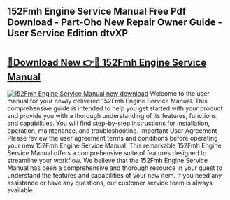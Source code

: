 ## 152Fmh Engine Service Manual Free Pdf Download - Part-Oho New Repair Owner Guide - User Service Edition dtvXP

# <h2><a href="http://bc79740.oget.top/?id=152Fmh+Engine+Service+Manual">🔗Download New 👉🔴 152Fmh Engine Service Manual</a></h2>

[![152Fmh Engine Service Manual new download](https://i.imgur.com/5g1atiW.png)](http://bc79740.oget.top/?id=152Fmh+Engine+Service+Manual)
Welcome to the user manual for your newly delivered 152Fmh Engine Service Manual. This comprehensive guide is intended to help you get started with your product and provide you with a thorough understanding of its features, functions, and capabilities. You will find step-by-step instructions for installation, operation, maintenance, and troubleshooting. Important User Agreement Please review the user agreement terms and conditions before operating your new 152Fmh Engine Service Manual. This remarkable 152Fmh Engine Service Manual offers a comprehensive suite of features designed to streamline your workflow. We believe that the 152Fmh Engine Service Manual has been a comprehensive and thorough resource in your quest to understand the features and capabilities of your new item. If you need any assistance or have any questions, our customer service team is always available.
